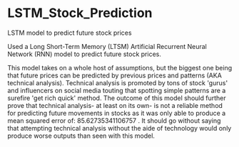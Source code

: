 # LSTM_Stock_Prediction
LSTM model to predict future stock prices

Used a Long Short-Term Memory (LTSM) Artificial Recurrent Neural Network (RNN) model to predict future stock prices.

This model takes on a whole host of assumptions, but the biggest one being that future prices can be predicted by previous prices and patterns (AKA technical analysis). Technical analysis is promoted by tons of stock 'gurus' and influencers on social media touting that spotting simple patterns are a surefire 'get rich quick' method. The outcome of this model should further prove that technical analysis- at least on its own- is not a reliable method for predicting future movements in stocks as it was only able to produce a mean squared error of: 85.62735341106757 . It should go without saying that attempting technical analysis without the aide of technology would only produce worse outputs than seen with this model.
